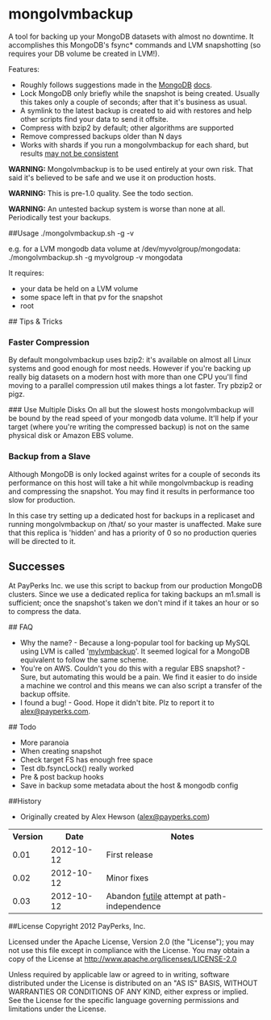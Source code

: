 mongolvmbackup
==============

A tool for backing up your MongoDB datasets with almost no downtime.  It accomplishes this MongoDB's fsync* commands and LVM snapshotting (so requires your DB volume be created in LVM!).

Features:
* Roughly follows suggestions made in the [MongoDB](http://docs.mongodb.org/manual/administration/backups/) [docs](http://www.mongodb.org/display/DOCS/Backups).
* Lock MongoDB only briefly while the snapshot is being created.  Usually this takes only a couple of seconds; after that it's business as usual.
* A symlink to the latest backup is created to aid with restores and help other scripts find your data to send it offsite.
* Compress with bzip2 by default; other algorithms are supported
* Remove compressed backups older than N days
* Works with shards if you run a mongolvmbackup for each shard, but results [may not be consistent](http://www.mongodb.org/display/DOCS/Backing+Up+Sharded+Cluster)


__WARNING:__ Mongolvmbackup is to be used entirely at your own risk.  That said it's believed to be safe and we use it on production hosts.  

__WARNING:__ This is pre-1.0 quality.  See the todo section.

__WARNING:__ An untested backup system is worse than none at all.  Periodically test your backups. 


##Usage
        ./mongolvmbackup.sh -g <volumegroup> -v <volume>

e.g. for a LVM mongodb data volume at /dev/myvolgroup/mongodata:
  ./mongolvmbackup.sh -g myvolgroup -v mongodata

It requires:
* your data be held on a LVM volume
* some space left in that pv for the snapshot
* root


## Tips & Tricks
### Faster Compression
By default mongolvmbackup uses bzip2: it's available on almost all Linux systems and good enough for most needs.  However if you're backing up really big datasets on a modern host with more than one CPU you'll find moving to a parallel compression util makes things a lot faster.  Try pbzip2 or pigz.

### Use Multiple Disks
On all but the slowest hosts mongolvmbackup will be bound by the read speed of your mongodb data volume.  It'll help if your target (where you're writing the compressed backup) is not on the same physical disk or Amazon EBS volume.

### Backup from a Slave
Although MongoDB is only locked against writes for a couple of seconds its performance on this host will take a hit while mongolvmbackup is reading and compressing the snapshot.  You may find it results in performance too slow for production.  

In this case try setting up a dedicated host for backups in a replicaset and running mongolvmbackup on /that/ so your master is unaffected.  Make sure that this replica is 'hidden' and has a priority of 0 so no production queries will be directed to it.


## Successes
At PayPerks Inc. we use this script to backup from our production MongoDB clusters.  Since we use a dedicated replica for taking backups an m1.small is sufficient; once the snapshot's taken we don't mind if it takes an hour or so to compress the data.

## FAQ
* Why the name? - Because a long-popular tool for backing up MySQL using LVM is called '[mylvmbackup](http://www.lenzg.net/mylvmbackup/)'.  It seemed logical for a MongoDB equivalent to follow the same scheme.
* You're on AWS.  Couldn't you do this with a regular EBS snapshot?  - Sure, but automating this would be a pain.  We find it easier to do inside a machine we control and this means we can also script a transfer of the backup offsite.
* I found a bug!  - Good.  Hope it didn't bite.  Plz to report it to alex@payperks.com.


## Todo
* More paranoia
 * When creating snapshot
 * Check target FS has enough free space
 * Test db.fsyncLock() really worked
* Pre & post backup hooks
* Save in backup some metadata about the host & mongodb config


##History
* Originally created by Alex Hewson (alex@payperks.com)

<table>
  <tr>
    <th>Version</th><th>Date</th><th>Notes</th>
  </tr>
  <tr>
    <td>0.01</td><td>2012-10-12</td><td>First release</td>
  </tr>
  <tr>
    <td>0.02</td><td>2012-10-12</td><td>Minor fixes</td>
  </tr>
  <tr>
    <td>0.03</td><td>2012-10-12</td><td>Abandon <a href='https://forums.aws.amazon.com/message.jspa?messageID=254579'>futile</a> attempt at path-independence</td>
  </tr>
</table>


##License
Copyright 2012 PayPerks, Inc.

Licensed under the Apache License, Version 2.0 (the "License");
you may not use this file except in compliance with the License.
You may obtain a copy of the License at http://www.apache.org/licenses/LICENSE-2.0

Unless required by applicable law or agreed to in writing, software
distributed under the License is distributed on an "AS IS" BASIS,
WITHOUT WARRANTIES OR CONDITIONS OF ANY KIND, either express or implied.
See the License for the specific language governing permissions and
limitations under the License.